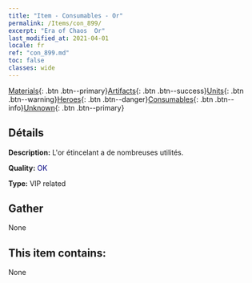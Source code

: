 ```yaml
---
title: "Item - Consumables - Or"
permalink: /Items/con_899/
excerpt: "Era of Chaos  Or"
last_modified_at: 2021-04-01
locale: fr
ref: "con_899.md"
toc: false
classes: wide
---
```

 [Materials](/fr/Items/){: .btn .btn--primary}[Artifacts](/fr/Items/Artifacts/){: .btn .btn--success}[Units](/fr/Items/Units/){: .btn .btn--warning}[Heroes](/fr/Items/Heroes/){: .btn .btn--danger}[Consumables](/fr/Items/Consumables/){: .btn .btn--info}[Unknown](/fr/Items/Unknown/){: .btn .btn--primary}

## Détails
 **Description:** L'or étincelant a de nombreuses utilités.

 **Quality:** <span style="color: #000080">OK</span>

 **Type:** VIP related

## Gather

  None

## This item contains:

  None

